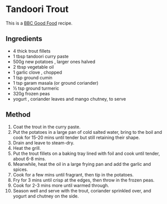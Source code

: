 # Tandoori Trout #

This is a [BBC Good Food](https://www.bbcgoodfood.com/recipes/tandoori-trout) recipe.

## Ingredients ##

- 4 thick trout fillets
- 1 tbsp tandoori  curry paste
- 500g new potatoes , larger ones halved
- 2 tbsp vegetable oil
- 1 garlic clove , chopped
- 1 tsp ground cumin
- 1 tsp garam masala (or ground coriander)
- ½ tsp ground turmeric
- 320g frozen peas
- yogurt , coriander leaves and mango chutney, to serve

## Method ##

1. Coat the trout in the curry paste.
1. Put the potatoes in a large pan of cold salted water, bring to the boil and cook for 15-20 mins until tender but still retaining their shape.
1. Drain and leave to steam-dry.
1. Heat the grill.
1. Put the trout fillets on a baking tray lined with foil and cook until tender, about 6-8 mins.
1. Meanwhile, heat the oil in a large frying pan and add the garlic and spices.
1. Cook for a few mins until fragrant, then tip in the potatoes.
1. Fry for 3 mins until crisp at the edges, then throw in the frozen peas.
1. Cook for 2-3 mins more until warmed through.
1. Season well and serve with the trout, coriander sprinkled over, and yogurt and chutney on the side.
